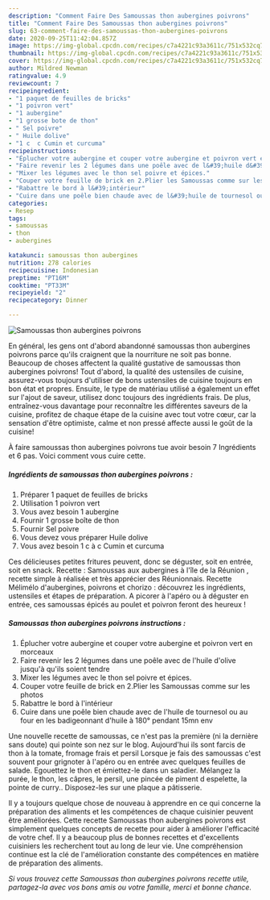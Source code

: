 ```yaml
---
description: "Comment Faire Des Samoussas thon aubergines poivrons"
title: "Comment Faire Des Samoussas thon aubergines poivrons"
slug: 63-comment-faire-des-samoussas-thon-aubergines-poivrons
date: 2020-09-25T11:42:04.857Z
image: https://img-global.cpcdn.com/recipes/c7a4221c93a3611c/751x532cq70/samoussas-thon-aubergines-poivrons-photo-principale-de-la-recette.jpg
thumbnail: https://img-global.cpcdn.com/recipes/c7a4221c93a3611c/751x532cq70/samoussas-thon-aubergines-poivrons-photo-principale-de-la-recette.jpg
cover: https://img-global.cpcdn.com/recipes/c7a4221c93a3611c/751x532cq70/samoussas-thon-aubergines-poivrons-photo-principale-de-la-recette.jpg
author: Mildred Newman
ratingvalue: 4.9
reviewcount: 7
recipeingredient:
- "1 paquet de feuilles de bricks"
- "1 poivron vert"
- "1 aubergine"
- "1 grosse bote de thon"
- " Sel poivre"
- " Huile dolive"
- "1 c  c Cumin et curcuma"
recipeinstructions:
- "Éplucher votre aubergine et couper votre aubergine et poivron vert en morceaux"
- "Faire revenir les 2 légumes dans une poêle avec de l&#39;huile d&#39;olive jusqu&#39;à qu&#39;ils soient tendre"
- "Mixer les légumes avec le thon sel poivre et épices."
- "Couper votre feuille de brick en 2.Plier les Samoussas comme sur les photos"
- "Rabattre le bord à l&#39;intérieur"
- "Cuire dans une poêle bien chaude avec de l&#39;huile de tournesol ou au four en les badigeonnant d&#39;huile à 180° pendant 15mn env"
categories:
- Resep
tags:
- samoussas
- thon
- aubergines

katakunci: samoussas thon aubergines 
nutrition: 278 calories
recipecuisine: Indonesian
preptime: "PT16M"
cooktime: "PT33M"
recipeyield: "2"
recipecategory: Dinner

---
```



![Samoussas thon aubergines poivrons](https://img-global.cpcdn.com/recipes/c7a4221c93a3611c/751x532cq70/samoussas-thon-aubergines-poivrons-photo-principale-de-la-recette.jpg)

En général, les gens ont d'abord abandonné samoussas thon aubergines poivrons parce qu'ils craignent que la nourriture ne soit pas bonne. Beaucoup de choses affectent la qualité gustative de samoussas thon aubergines poivrons! Tout d'abord, la qualité des ustensiles de cuisine, assurez-vous toujours d'utiliser de bons ustensiles de cuisine toujours en bon état et propres. Ensuite, le type de matériau utilisé a également un effet sur l'ajout de saveur, utilisez donc toujours des ingrédients frais. De plus, entraînez-vous davantage pour reconnaître les différentes saveurs de la cuisine, profitez de chaque étape de la cuisine avec tout votre cœur, car la sensation d'être optimiste, calme et non pressé affecte aussi le goût de la cuisine!

<!--inarticleads1-->

À faire samoussas thon aubergines poivrons tue avoir besoin 7 Ingrédients et 6 pas. Voici comment vous cuire cette.

##### Ingrédients de samoussas thon aubergines poivrons :

1. Préparer 1 paquet de feuilles de bricks
1. Utilisation 1 poivron vert
1. Vous avez besoin 1 aubergine
1. Fournir 1 grosse boîte de thon
1. Fournir  Sel poivre
1. Vous devez vous préparer  Huile dolive
1. Vous avez besoin 1 c à c Cumin et curcuma


Ces délicieuses petites fritures peuvent, donc se déguster, soit en entrée, soit en snack. Recette : Samoussas aux aubergines à l&#39;île de la Réunion , recette simple à réalisée et très apprécier des Réunionnais. Recette Mélimélo d&#39;aubergines, poivrons et chorizo : découvrez les ingrédients, ustensiles et étapes de préparation. A picorer à l&#39;apéro ou à déguster en entrée, ces samoussas épicés au poulet et poivron feront des heureux ! 

<!--inarticleads2-->

##### Samoussas thon aubergines poivrons instructions :

1. Éplucher votre aubergine et couper votre aubergine et poivron vert en morceaux
1. Faire revenir les 2 légumes dans une poêle avec de l&#39;huile d&#39;olive jusqu&#39;à qu&#39;ils soient tendre
1. Mixer les légumes avec le thon sel poivre et épices.
1. Couper votre feuille de brick en 2.Plier les Samoussas comme sur les photos
1. Rabattre le bord à l&#39;intérieur
1. Cuire dans une poêle bien chaude avec de l&#39;huile de tournesol ou au four en les badigeonnant d&#39;huile à 180° pendant 15mn env


Une nouvelle recette de samoussas, ce n&#39;est pas la première (ni la dernière sans doute) qui pointe son nez sur le blog. Aujourd&#39;hui ils sont farcis de thon à la tomate, fromage frais et persil Lorsque je fais des samoussas c&#39;est souvent pour grignoter à l&#39;apéro ou en entrée avec quelques feuilles de salade. Egouettez le thon et émiettez-le dans un saladier. Mélangez la purée, le thon, les câpres, le persil, une pincée de piment d espelette, la pointe de curry.. Disposez-les sur une plaque a pâtisserie. 

<!--inarticleads1-->

<p>
Il y a toujours quelque chose de nouveau à apprendre en ce qui concerne la préparation des aliments et les compétences de chaque cuisinier peuvent être améliorées. Cette recette Samoussas thon aubergines poivrons est simplement quelques concepts de recette pour aider à améliorer l'efficacité de votre chef. Il y a beaucoup plus de bonnes recettes et d'excellents cuisiniers les recherchent tout au long de leur vie. Une compréhension continue est la clé de l'amélioration constante des compétences en matière de préparation des aliments.
</p>

<p>
<i>Si vous trouvez cette Samoussas thon aubergines poivrons recette utile, partagez-la avec vos bons amis ou votre famille, merci et bonne chance.</i>
</p>
